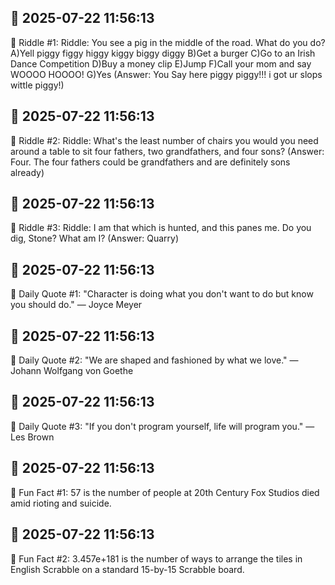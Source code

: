## 📅 2025-07-22 11:56:13

🧩 Riddle #1:
Riddle: You see a pig in the middle of the road. What do you do? A)Yell piggy figgy higgy kiggy biggy diggy B)Get a burger C)Go to an Irish Dance Competition D)Buy a money clip E)Jump F)Call your mom and say WOOOO HOOOO! G)Yes
(Answer: You Say here piggy piggy!!! i got ur slops wittle piggy!)

## 📅 2025-07-22 11:56:13

🧩 Riddle #2:
Riddle: What's the least number of chairs you would you need around a table to sit four fathers, two grandfathers, and four sons?
(Answer: Four. The four fathers could be grandfathers and are definitely sons already)

## 📅 2025-07-22 11:56:13

🧩 Riddle #3:
Riddle: I am that which is hunted, and this panes me. Do you dig, Stone? What am I?
(Answer: Quarry)

## 📅 2025-07-22 11:56:13

💬 Daily Quote #1:
"Character is doing what you don't want to do but know you should do." — Joyce Meyer

## 📅 2025-07-22 11:56:13

💬 Daily Quote #2:
"We are shaped and fashioned by what we love." — Johann Wolfgang von Goethe

## 📅 2025-07-22 11:56:13

💬 Daily Quote #3:
"If you don't program yourself, life will program you." — Les Brown

## 📅 2025-07-22 11:56:13

🧐 Fun Fact #1:
57 is the number of people at 20th Century Fox Studios died amid rioting and suicide.

## 📅 2025-07-22 11:56:13

🧐 Fun Fact #2:
3.457e+181 is the number of ways to arrange the tiles in English Scrabble on a standard 15-by-15 Scrabble board.

